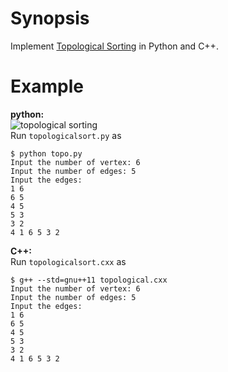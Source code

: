 # Synopsis
Implement [Topological Sorting](https://en.wikipedia.org/wiki/Topological_sorting) in Python and C++.
# Example
**python:**   
![topological sorting](http://i13.tietuku.com/e03d6a73a248d36a.png)    
Run `topologicalsort.py` as    
```
$ python topo.py
Input the number of vertex: 6    
Input the number of edges: 5
Input the edges:
1 6
6 5
4 5
5 3
3 2
4 1 6 5 3 2
```
**C++:**   
Run `topologicalsort.cxx` as    
```
$ g++ --std=gnu++11 topological.cxx    
Input the number of vertex: 6        
Input the number of edges: 5   
Input the edges:   
1 6   
6 5  
4 5  
5 3  
3 2  
4 1 6 5 3 2
```
